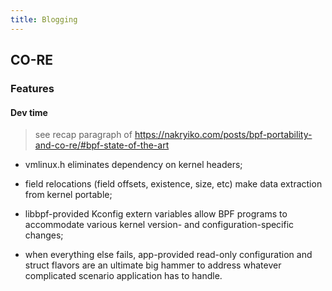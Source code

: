 ```yaml
---
title: Blogging
---
```


## CO-RE

### Features

#### Dev time

> see recap paragraph of https://nakryiko.com/posts/bpf-portability-and-co-re/#bpf-state-of-the-art

- vmlinux.h eliminates dependency on kernel headers;

- field relocations (field offsets, existence, size, etc) make data extraction from kernel portable;

- libbpf-provided Kconfig extern variables allow BPF programs to accommodate various kernel version- and configuration-specific changes;

- when everything else fails, app-provided read-only configuration and struct flavors are an ultimate big hammer to address whatever complicated scenario application has to handle.
